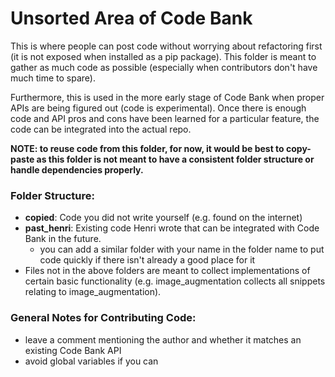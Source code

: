 # Unsorted Area of Code Bank

This is where people can post code without worrying about refactoring first (it is not exposed when installed as a pip package). This folder is meant to gather as much code as possible (especially when contributors don't have much time to spare). 

Furthermore, this is used in the more early stage of Code Bank when proper APIs are being figured out (code is experimental). Once there is enough code and API pros and cons have been learned for a particular feature, the code can be integrated into the actual repo.

**NOTE: to reuse code from this folder, for now, it would be best to copy-paste as this folder is not meant to have a consistent folder structure or handle dependencies properly.**

### Folder Structure:

- **copied**: Code you did not write yourself (e.g. found on the internet)
- **past_henri**: Existing code Henri wrote that can be integrated with Code Bank in the future.
  - you can add a similar folder with your name in the folder name to put code quickly if there isn't already a good place for it
- Files not in the above folders are meant to collect implementations of certain basic functionality (e.g. image_augmentation collects all snippets relating to image_augmentation).


### General Notes for Contributing Code:

- leave a comment mentioning the author and whether it matches an existing Code Bank API
- avoid global variables if you can
